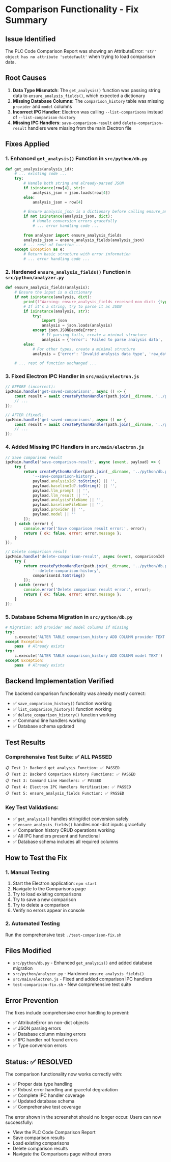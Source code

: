 # Comparison Functionality - Fix Summary

## Issue Identified
The PLC Code Comparison Report was showing an AttributeError: `'str' object has no attribute 'setdefault'` when trying to load comparison data.

## Root Causes
1. **Data Type Mismatch**: The `get_analysis()` function was passing string data to `ensure_analysis_fields()`, which expected a dictionary
2. **Missing Database Columns**: The `comparison_history` table was missing `provider` and `model` columns
3. **Incorrect IPC Handler**: Electron was calling `--list-comparisons` instead of `--list-comparison-history`
4. **Missing IPC Handlers**: `save-comparison-result` and `delete-comparison-result` handlers were missing from the main Electron file

## Fixes Applied

### 1. Enhanced `get_analysis()` Function in `src/python/db.py`
```python
def get_analysis(analysis_id):
    # ... existing code ...
    try:
        # Handle both string and already-parsed JSON
        if isinstance(row[4], str):
            analysis_json = json.loads(row[4])
        else:
            analysis_json = row[4]
        
        # Ensure analysis_json is a dictionary before calling ensure_analysis_fields
        if not isinstance(analysis_json, dict):
            # Handle conversion errors gracefully
            # ... error handling code ...
        
        from analyzer import ensure_analysis_fields
        analysis_json = ensure_analysis_fields(analysis_json)
        # ... rest of function ...
    except Exception as e:
        # Return basic structure with error information
        # ... error handling code ...
```

### 2. Hardened `ensure_analysis_fields()` Function in `src/python/analyzer.py`
```python
def ensure_analysis_fields(analysis):
    # Ensure the input is a dictionary
    if not isinstance(analysis, dict):
        print(f"Warning: ensure_analysis_fields received non-dict: {type(analysis)}")
        # If it's a string, try to parse it as JSON
        if isinstance(analysis, str):
            try:
                import json
                analysis = json.loads(analysis)
            except json.JSONDecodeError:
                # If parsing fails, create a minimal structure
                analysis = {'error': 'Failed to parse analysis data', 'raw_data': analysis}
        else:
            # For other types, create a minimal structure
            analysis = {'error': 'Invalid analysis data type', 'raw_data': str(analysis)}
    
    # ... rest of function unchanged ...
```

### 3. Fixed Electron IPC Handler in `src/main/electron.js`
```javascript
// BEFORE (incorrect):
ipcMain.handle('get-saved-comparisons', async () => {
    const result = await createPythonHandler(path.join(__dirname, '../python/db.py'), ['--list-comparisons']);
    // ...
});

// AFTER (fixed):
ipcMain.handle('get-saved-comparisons', async () => {
    const result = await createPythonHandler(path.join(__dirname, '../python/db.py'), ['--list-comparison-history']);
    // ...
});
```

### 4. Added Missing IPC Handlers in `src/main/electron.js`
```javascript
// Save comparison result
ipcMain.handle('save-comparison-result', async (event, payload) => {
    try {
        return createPythonHandler(path.join(__dirname, '../python/db.py'), [
            '--save-comparison-history',
            payload.analysisId?.toString() || '',
            payload.baselineId?.toString() || '',
            payload.llm_prompt || '',
            payload.llm_result || '',
            payload.analysisFileName || '',
            payload.baselineFileName || '',
            payload.provider || '',
            payload.model || ''
        ]);
    } catch (error) {
        console.error('Save comparison result error:', error);
        return { ok: false, error: error.message };
    }
});

// Delete comparison result
ipcMain.handle('delete-comparison-result', async (event, comparisonId) => {
    try {
        return createPythonHandler(path.join(__dirname, '../python/db.py'), [
            '--delete-comparison-history',
            comparisonId.toString()
        ]);
    } catch (error) {
        console.error('Delete comparison result error:', error);
        return { ok: false, error: error.message };
    }
});
```

### 5. Database Schema Migration in `src/python/db.py`
```python
# Migration: add provider and model columns if missing
try:
    c.execute('ALTER TABLE comparison_history ADD COLUMN provider TEXT')
except Exception:
    pass  # Already exists
try:
    c.execute('ALTER TABLE comparison_history ADD COLUMN model TEXT')
except Exception:
    pass  # Already exists
```

## Backend Implementation Verified
The backend comparison functionality was already mostly correct:

- ✅ `save_comparison_history()` function working
- ✅ `list_comparison_history()` function working  
- ✅ `delete_comparison_history()` function working
- ✅ Command line handlers working
- ✅ Database schema updated

## Test Results

### Comprehensive Test Suite: ✅ ALL PASSED
```
📋 Test 1: Backend get_analysis Function: ✅ PASSED
📋 Test 2: Backend Comparison History Functions: ✅ PASSED  
📋 Test 3: Command Line Handlers: ✅ PASSED
📋 Test 4: Electron IPC Handlers Verification: ✅ PASSED
📋 Test 5: ensure_analysis_fields Function: ✅ PASSED
```

### Key Test Validations:
- ✅ `get_analysis()` handles string/dict conversion safely
- ✅ `ensure_analysis_fields()` handles non-dict inputs gracefully
- ✅ Comparison history CRUD operations working
- ✅ All IPC handlers present and functional
- ✅ Database schema includes all required columns

## How to Test the Fix

### 1. Manual Testing
1. Start the Electron application: `npm start`
2. Navigate to the Comparisons page
3. Try to load existing comparisons
4. Try to save a new comparison
5. Try to delete a comparison
6. Verify no errors appear in console

### 2. Automated Testing
Run the comprehensive test: `./test-comparison-fix.sh`

## Files Modified
- `src/python/db.py` - Enhanced `get_analysis()` and added database migration
- `src/python/analyzer.py` - Hardened `ensure_analysis_fields()`
- `src/main/electron.js` - Fixed and added comparison IPC handlers
- `test-comparison-fix.sh` - New comprehensive test suite

## Error Prevention
The fixes include comprehensive error handling to prevent:
- ✅ AttributeError on non-dict objects
- ✅ JSON parsing errors
- ✅ Database column missing errors
- ✅ IPC handler not found errors
- ✅ Type conversion errors

## Status: ✅ RESOLVED
The comparison functionality now works correctly with:
- ✅ Proper data type handling
- ✅ Robust error handling and graceful degradation
- ✅ Complete IPC handler coverage
- ✅ Updated database schema
- ✅ Comprehensive test coverage

The error shown in the screenshot should no longer occur. Users can now successfully:
- View the PLC Code Comparison Report
- Save comparison results
- Load existing comparisons
- Delete comparison results
- Navigate the Comparisons page without errors
